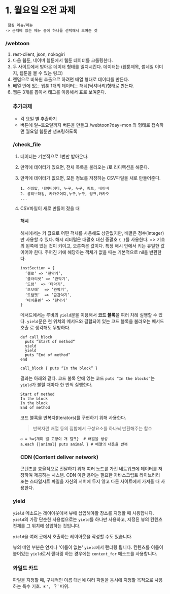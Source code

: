 # 1. 월요일 오전 과제

```
 점심 메뉴/메뉴
-> 근처에 있는 메뉴 중에 하나를 선택해서 보여준 것
```



### /webtoon

1. rest-client, json, nokogiri
2. 다음 웹툰, 네이버 웹툰에서 웹툰 데이터를 크롤링한다.
3. 두 사이트에서 받아온 데이터 형태를 일치시킨다. 데이터는 (웹툰제목, 썸네일 이미지, 웹툰을 볼 수 있는 링크)
4. 랜덤으로 비복원 추출으르 하려면 배열 형태로 데이터를 만든다.
5. 배열 안에 있는 웹툰 1개의 데이터는 해쉬(딕셔너리)형태로 만든다.
6. 웹툰 3개를 뽑아서 <table> 태그를 이용해서 표로 보여준다.



### 추가과제

- 각 요일 별 추출하기
- 버튼에 일~토요일까지 버튼을 만들고 /webtoon?day=mon 의 형태로 접속하면 월요일 웹툰만 샘프링하도록

### /check_file

1. 데이터는 기본적으로 1번만 받아온다.

2. 만약에 데이터가 있으면, 전체 목록을 불러오는 /로 리디렉션을 해준다.

3. 만약에 데이터가 없으면, 모든 정보를 저장하는 CSV파일을 새로 만들어준다.

   ~~~
   1. 신의탑, 네이버어디, 누구, 누구, 링트, 네이버
   2. 롱리브더킹, 카카오어디,누구,누구, 링크,카카오
   ...
   ~~~

   

4. CSV파일이 새로 만들어 졌을 때

   #### 해시

   해시에서는 키 값으로 어떤 객체를 사용해도 상관없지만, 배열은 정수(integer)만 사용할 수 있다.
   해시 리터럴은 대괄호 대신 중괄호 `{ }`를 사용한다. => 기호의 왼쪽에 있는 것이 키이고, 오른쪽은 값이다.
   특정 해시 안에서 키는 유일한 값이어야 한다.
   주어진 키에 해당하는 객체가 없을 때는 기본적으로 nil을 반환한다.

   ```
   instSection = {
     ‘첼로‘ => ‘현악기‘,
     ‘클라리넷‘ => ‘관악기‘,
     ‘드럼‘  => ‘타악기‘,
     ‘오보에‘  => ‘관악기‘,
     ‘트럼펫‘  => ‘금관악기‘,
     ‘바이올린‘ => ‘현악기‘
   }
   ```

    메서드에서는 루비의 `yield`문을 이용해서 **코드 블록**을 여러 차례 실행할
   수 있다. `yield`문은 현 위치의 메서드와 결합되어 있는 코드 블록을 불러오는 메서드 호출
   로 생각해도 무방하다.

   ```
   def call_block
     puts “Start of method“
     yield
     yield
     puts “End of method“
   end
   
   call_block { puts “In the block“ }
   ```

   결과는 아래와 같다. 코드 불록 안에 있는 코드 `puts “In the blocks”`는 `yield`가 불릴 때마다 한 번씩 실행한다.

   ```
   Start of method
   In the block
   In the block
   End of method
   ```

   코드 블록을 반복자(Iterators)를 구현하기 위해 사용한다.

   > 반복자란 배열 등의 집합에서 구성요소를 하나씩 반환해주는 함수

   ```
   a = %w{개미 벌 고양이 개 엘크}  # 배열을 생성
   a.each {|animal| puts animal } # 배열의 내용을 반복
   ```

   ### CDN (Content deliver network)

   콘텐츠를 효율적으로 전달하기 위해 여러 노드를 가진 네트워크에 데이터를 저장하여 제공하는 시스템. CDN 이란 용어는 필요한 자바스크립트 라이브러리 또는 스타일시트 파일을 자신의 서버에 두지 않고 다른 사이트에서 가져올 때 사용한다. 

### yield

`yield` 메소드는 레이아웃에서 뷰에 삽입해야할 장소를 지정할 때 사용합니다. `yield`의 가장 단순한 사용법으로는 `yield`를 하나만 사용하고, 지정된 뷰의 컨텐츠 전체를 그 위치에 삽입하는 것입니다.

`yield`을 여러 곳에서 호출하는 레이아웃을 작성할 수도 있습니다.

뷰의 메인 부분은 언제나 '이름이 없는' `yield`에서 랜더링 됩니다. 컨텐츠를 이름이 붙어있는 `yield`로서 랜더링 하는 경우에는 `content_for` 메소드를 사용합니다.

### 와일드 카드

파일을 지정할 때, 구체적인 이름 대신에 여러 파일을 동시에 지정할 목적으로 사용하는 특수 기호. `＊', `？' 따위. 
